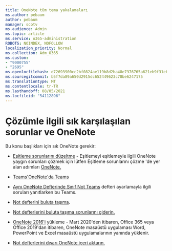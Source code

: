```yaml
---
title: OneNote tüm tema yakalamaları
ms.author: pebaum
author: pebaum
manager: scotv
ms.audience: Admin
ms.topic: article
ms.service: o365-administration
ROBOTS: NOINDEX, NOFOLLOW
localization_priority: Normal
ms.collection: Adm_O365
ms.custom:
- "9000755"
- "2695"
ms.openlocfilehash: d72693900cc2bf0824ae119b8d2ba48e7376765a621eb9f31eb0fe053735f0b0
ms.sourcegitcommit: b5f7da89a650d2915dc652449623c78be6247175
ms.translationtype: MT
ms.contentlocale: tr-TR
ms.lasthandoff: 08/05/2021
ms.locfileid: "54112896"
---
```

# <a name="common-issues-and-resolutions-with-onenote"></a>Çözümle ilgili sık karşılaşılan sorunlar ve OneNote

Bu konu başlıkları için sık OneNote gerekir:

- [Eşitleme sorunlarını düzeltme](https://support.office.com/article/299495ef-66d1-448f-90c1-b785a6968d45) - Eşitlemeyi eşitlemeyle ilgili OneNote yaygın sorunları çözmek için lütfen Eşitleme sorunlarını çözme 'de yer alan adımları [OneNote.](https://support.office.com/article/Fix-issues-when-you-can-t-sync-OneNote-299495ef-66d1-448f-90c1-b785a6968d45)

- [Teams'OneNote'da Teams](https://support.microsoft.com/office/0ec78cc3-ba3b-4279-a88e-aa40af9865c2) 

- [Aynı OneNote Defterinde Sınıf Not Teams](https://support.office.com/article/bd77f11f-27cd-4d41-bfbd-2b11799f1440) defteri ayarlamayla ilgili soruları yanıtlarken bu Teams.

- [Not defterini buluta taşıma](https://support.office.com/article/d5c28b91-7b9c-45be-8f0c-529bdbba019a).

- [Not defterlerini buluta taşıma sorunlarını giderin.](https://support.office.com/article/70528107-11dc-4f3f-b695-b150059dfd78)

- [OneNote 2016'i](https://support.office.com/article/c08068d8-b517-4464-9ff2-132cb9c45c08) yükleme - Mart 2020'den itibaren, Office 365 veya Office 2019'dan itibaren, OneNote masaüstü uygulaması Word, PowerPoint ve Excel masaüstü uygulamalarının yanında yüklenir.

- [Not defterlerini dışarı OneNote içeri aktarın.](https://support.office.com/article/a4b60da5-8f33-464e-b1ba-b95ce540f309)
